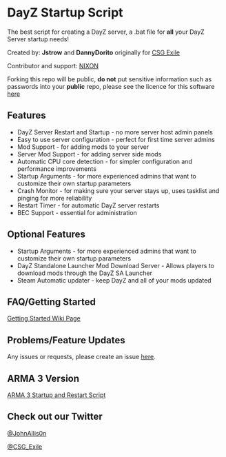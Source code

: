 # DayZ Startup Script

The best script for creating a DayZ server, a .bat file for **all** your DayZ Server startup needs!

Created by: **Jstrow** and **DannyDorito** originally for [CSG Exile](https://www.csgcommunity.com)

Contributor and support: [NIXON](https://github.com/niklashenrixon)

Forking this repo will be public, **do not** put sensitive information such as passwords into your **public** repo, please see the licence for this software [here](https://github.com/DannyDorito/DayZ-Startup-and-Restart-Script/blob/master/LICENSE)

## Features

* DayZ Server Restart and Startup - no more server host admin panels
* Easy to use server configuration - perfect for first time server admins
* Mod Support - for adding mods to your server
* Server Mod Support - for adding server side mods
* Automatic CPU core detection - for simpler configuration and performance improvements
* Startup Arguments - for more experienced admins that want to customize their own startup parameters
* Crash Monitor - for making sure your server stays up, uses tasklist and pinging for more reliability
* Restart Timer - for automatic DayZ server restarts
* BEC Support - essential for administration

## Optional Features
* Startup Arguments - for more experienced admins that want to customize their own startup parameters
* DayZ Standalone Launcher Mod Download Server - Allows players to download mods through the DayZ SA Launcher
* Steam Automatic updater - keep DayZ and all of your mods updated

## FAQ/Getting Started

[Getting Started Wiki Page](https://github.com/DannyDorito/DayZ-Startup-and-Restart-Script/wiki/Getting-Started)

## Problems/Feature Updates

Any issues or requests, please create an issue [here](https://github.com/DannyDorito/DayZ-Startup-and-Restart-Script/issues).

## ARMA 3 Version 

[ARMA 3 Startup and Restart Script](https://github.com/DannyDorito/ARMA-3-Startup-and-Restart-Script)

## Check out our Twitter

[@JohnAllis0n](https://twitter.com/JohnAllis0n)

[@CSG_Exile](https://twitter.com/CSG_Exile)
